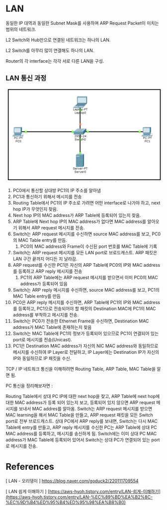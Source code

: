 # LAN

동일한 IP 대역과 동일한 Subnet Mask를 사용하며 ARP Request Packet이 미치는 범위의 네트워크.

L2 Switch와 Hub만으로 연결된 네트워크는 하나의 LAN.

L2 Switch를 아무리 많이 연결해도 하나의 LAN.

Router의 각 interface는 각각 서로 다른 LAN을 구성.

## LAN 통신 과정

![Untitled](../../images/Lan.png)

1. PC0에서 통신할 상대방 PC1의 IP 주소를 알아냄
2. PC1과 통신하기 위해서 메시지를 전송
3. Routing Table에서 PC1의 IP 주소로 가려면 어떤 interface로 나가야 하고, next hop IP가 무엇인지 찾음.
4. Next hop IP의 MAC address가 ARP Table에 등록되어 있는지 찾음.
5. ARP Table에 Next hop IP의 MAC address가 없다면 MAC address를 알아오기 위해서 ARP request 메시지를 전송.
6. Switch는 ARP request 메시지를 수신하면 source MAC address를 보고, PC0의 MAC Table entry를 만듬.
    1. PC0의 MAC address와 Frame이 수신된 port 번호를 MAC Table에 기록
7. Switch는 ARP request 메시지를 모든 LAN port로 브로드캐스트. ARP 패킷은 LAN 구간 끝까지 어디든 지 날라감.
8. ARP request를 수신한 PC1은 자신의 ARP Table에 PC0의 IP와 MAC address를 등록하고 ARP reply 메시지를 전송
    1. PC1의 ARP Table에는 ARP request 메시지를 받으면서 이미 PC0의 MAC address가 등록되어 있음
9. Switch는 ARP reply 메시지를 수신하면, source MAC address를 보고, PC1의 MAC Table entry를 만듬
10. PC0은 ARP reply 메시지를 수신하면, ARP Table에 PC1의 IP와 MAC address를 등록하고, PC1으로 전송되어야 할 패킷의 Destination MAC에 PC1의 MAC address를 부착하고 메시지를 전송.
11. Switch는 PC0가 전송한 Ethernet Frame을 수신하면, Destination MAC address가 MAC Table에 존재하는지 찾음
12. Switch는 MAC Table에 PC1의 정보가 등록되어 있으므로 PC1이 연결되어 있는 port로 메시지를 전송(Unicast).
13. PC1은 Destination MAC address가 자신의 NIC MAC address와 동일하므로 메시지를 수신하여 IP Layer로 전달하고, IP Layer에는 Destination IP가 자신의 IP와 동일하므로 IP 패킷을 수신.

TCP / IP 네트워크 통신을 이해하려면 Routing Table, ARP Table, MAC Table을 알면 됨.

PC 통신을 정리해보자면 :

Routing Table에서 상대 PC IP에 대한 next hop을 찾고, ARP Table에 next hop에 대한 MAC address가 등록 되어 있는지 보고, 등록되어 있지 않으면 ARP request 메시지를 보내서 MAC addres를 알아옴. Switch는 ARP request 메시지를 받으면 MAC learning을 해서 MAC Table을 만들고, ARP request 패킷을 모든 Switch port로 전부 브로드캐스트. 상대 PC에서 ARP reply를 보내면, Switch는 다시 MAC Table에 entry를 만들고, ARP reply 메시지를 수신한 PC는 ARP Table에 상대 PC MAC address를 등록하고, 메시지를 송신하게 됨. Switch에는 이미 상대 PC MAC address가 MAC Table에 등록되어 있어서 Switch는 상대 PC가 연결되어 있는 port로 메시지를 전송.

# References

[ LAN - 오리뎅이 ] https://blog.naver.com/goduck2/220111709554

[ LAN 쉽게 이해하기 ] [https://aws-hyoh.tistory.com/entry/LAN-쉽게-이해하기](https://aws-hyoh.tistory.com/entry/LAN-%EC%89%BD%EA%B2%8C-%EC%9D%B4%ED%95%B4%ED%95%98%EA%B8%B0)